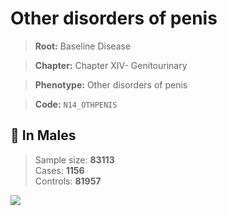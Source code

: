 # Other disorders of penis

> **Root:** Baseline Disease  

> **Chapter:** Chapter XIV- Genitourinary  

> **Phenotype:** Other disorders of penis  

> **Code:** `N14_OTHPENIS`

## 👨 In Males  
> Sample size: **83113**  
> Cases: **1156**  
> Controls: **81957**
<img src="/Disease/Figures/ALL/Incidence/N14_OTHPENIS.png"/>
<CsvTable src="/Disease_Data/ALL/Incidence/COX_N14_OTHPENIS.csv" label="🔍 View full results" />
